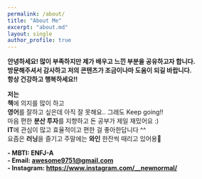 ```yaml
---
permalink: /about/
title: "About Me"
excerpt: "about.md"
layout: single
author_profile: true
---
```


**안녕하세요! 많이 부족하지만 제가 배우고 느낀 부분을 공유하고자 합니다.<br/>방문해주셔서 감사하고 저의 콘텐츠가 조금이나마 도움이 되길 바랍니다.<br/>항상 건강하고 행복하세요!!**<br/>

**저는**<br/>
**책**에 의지를 많이 하고<br/>
**영어**를 잘하고 싶은데 아직 잘 못해요.. 그래도 Keep going!!<br/>
마음 편한 **분산 투자**를 지향하고 돈 공부가 제일 재밌어요 :)<br/>
**IT**에 관심이 많고 효율적이고 편한 걸 좋아한답니다 ^^<br/>
요즘은 **러닝**을 즐기고 주말에는 **와인** 한잔씩 때리고 있어용:wine_glass:<br/>

**- MBTI: ENFJ-A**<br/>
**- Email: awesome9751@gmail.com**<br/>
**- Instagram: <https://www.instagram.com/__newnormal/>**

